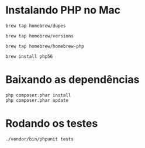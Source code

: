 # Instalando PHP no Mac

```
brew tap homebrew/dupes

brew tap homebrew/versions

brew tap homebrew/homebrew-php

brew install php56
```

# Baixando as dependências

```
php composer.phar install
php composer.phar update
```

# Rodando os testes

```
./vendor/bin/phpunit tests
```